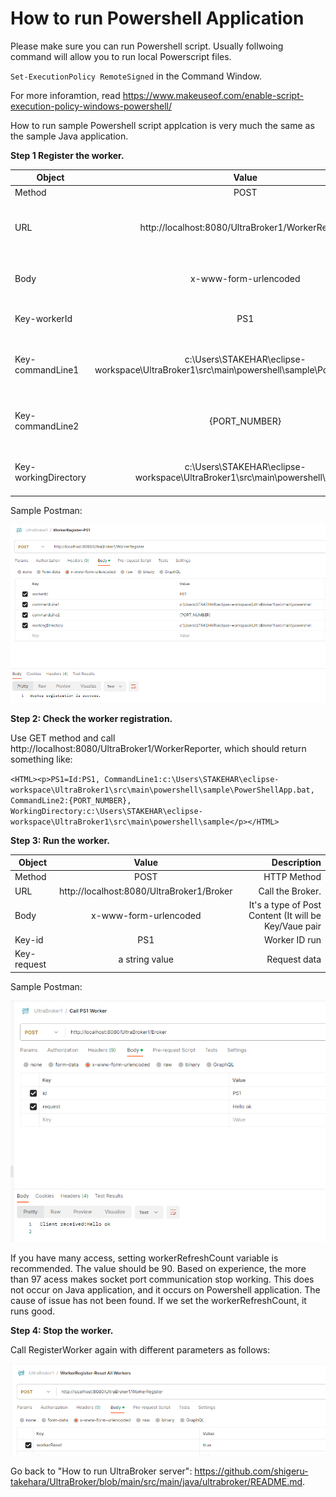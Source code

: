 # How to run Powershell Application
Please make sure you can run Powershell script. Usually follwoing command will allow you to run local Powerscript files.

`Set-ExecutionPolicy RemoteSigned` in the Command Window.

For more inforamtion, read https://www.makeuseof.com/enable-script-execution-policy-windows-powershell/

How to run sample Powershell script applcation is very much the same as the sample Java application.

**Step 1 Register the worker.**

| Object        | Value           | Description  |
| ------------- |:-------------:| -----:|
| Method      | POST | HTTP Method |
| URL      | http://localhost:8080/UltraBroker1/WorkerRegister      |   WorkerRegister API where we can register a worker process. |
| Body | x-www-form-urlencoded      |    It's a type of Post Content (It will be Key/Vaue pair |
| Key-workerId | PS1 | Worker ID (You can choose any word) |
| Key-commandLine1 | c:\Users\STAKEHAR\eclipse-workspace\UltraBroker1\src\main\powershell\sample\PowerShellApp.bat | The batch file that contains execution of Powershell script file. |
| Key-commandLine2 |  {PORT_NUMBER} | Socket port number, which will be assigned by a Broker object |
| Key-workingDirectory | c:\Users\STAKEHAR\eclipse-workspace\UltraBroker1\src\main\powershell\sample | The directory where the batch file is located|

Sample Postman:

![alt text](https://github.com/shigeru-takehara/UltraBroker/blob/main/images/Postman-WorkerRegister-PS1.PNG "WorkerRegister Powerscript Postman")


**Step 2: Check the worker registration.**

Use GET method and call http://localhost:8080/UltraBroker1/WorkerReporter, which should return something like:

`<HTML><p>PS1=Id:PS1, CommandLine1:c:\Users\STAKEHAR\eclipse-workspace\UltraBroker1\src\main\powershell\sample\PowerShellApp.bat, CommandLine2:{PORT_NUMBER}, WorkingDirectory:c:\Users\STAKEHAR\eclipse-workspace\UltraBroker1\src\main\powershell\sample</p></HTML>`

**Step 3: Run the worker.**

| Object        | Value           | Description  |
| ------------- |:-------------:| -----:|
| Method      | POST | HTTP Method |
| URL      | http://localhost:8080/UltraBroker1/Broker      |   Call the Broker. |
| Body | x-www-form-urlencoded      |    It's a type of Post Content (It will be Key/Vaue pair |
| Key-id | PS1 | Worker ID run |
| Key-request | a string value | Request data |

Sample Postman:

![alt text](https://github.com/shigeru-takehara/UltraBroker/blob/main/images/Postman-Broker-PS1.PNG "Calling Broker Postman")

If you have many access, setting workerRefreshCount variable is recommended. The value should be 90. Based on experience, the more than 97 acess makes socket port communication stop working. This does not occur on Java application, and it occurs on Powershell application. The cause of issue has not been found. If we set the workerRefreshCount, it runs good.

**Step 4: Stop the worker.**

Call RegisterWorker again with different parameters as follows:

![alt text](https://github.com/shigeru-takehara/UltraBroker/blob/main/images/Postman-WorkerRegister-Stop.PNG "WorkerRegister Stop Postman")


Go back to "How to run UltraBroker server": https://github.com/shigeru-takehara/UltraBroker/blob/main/src/main/java/ultrabroker/README.md.
